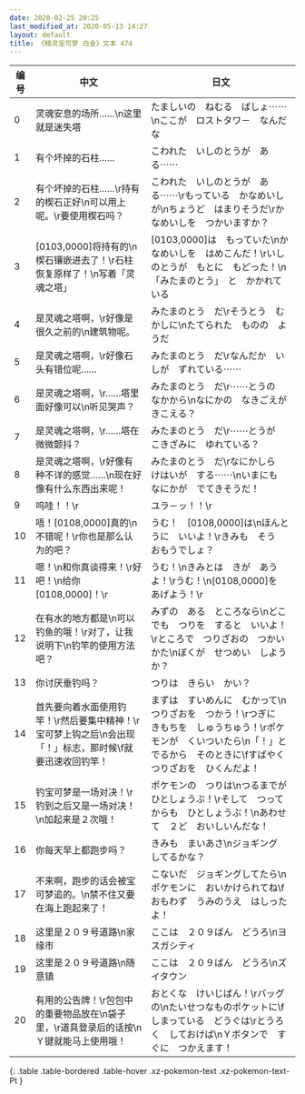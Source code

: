 ```yaml
---
date: 2020-02-25 20:25
last_modified_at: 2020-05-13 14:27
layout: default
title: 《精灵宝可梦 白金》文本 474
---
```

| 编号 | 中文 | 日文 |
| ---- | ---- | ---- |
| 0 | 灵魂安息的场所……\n这里就是迷失塔　 | たましいの　ねむる　ばしょ⋯⋯\nここが　ロストタワ－　なんだな |
| 1 | 有个坏掉的石柱…… | こわれた　いしのとうが　ある⋯⋯ |
| 2 | 有个坏掉的石柱……\r持有的楔石正好\n可以用上呢。\r要使用楔石吗？ | こわれた　いしのとうが　ある⋯⋯\rもっている　かなめいしが\nちょうど　はまりそうだ\rかなめいしを　つかいますか？ |
| 3 | [0103,0000]将持有的\n楔石镶嵌进去了！\r石柱恢复原样了！\n写着「灵魂之塔」 | [0103,0000]は　もっていた\nかなめいしを　はめこんだ！\rいしのとうが　もとに　もどった！\n「みたまのとう」　と　かかれている |
| 4 | 是灵魂之塔啊，\r好像是很久之前的\n建筑物呢。 | みたまのとう　だ\rそうとう　むかしに\nたてられた　ものの　ようだ |
| 5 | 是灵魂之塔啊，\r好像石头有错位呢…… | みたまのとう　だ\rなんだか　いしが　ずれている⋯⋯ |
| 6 | 是灵魂之塔啊，\r……塔里面好像可以\n听见哭声？ | みたまのとう　だ\r⋯⋯とうの　なかから\nなにかの　なきごえが　きこえる？ |
| 7 | 是灵魂之塔啊，\r……塔在微微颤抖？ | みたまのとう　だ\r⋯⋯とうが　こきざみに　ゆれている？ |
| 8 | 是灵魂之塔啊，\r好像有种不详的感觉……\n现在好像有什么东西出来呢！ | みたまのとう　だ\rなにかしら　けはいが　する⋯⋯\nいまにも　なにかが　でてきそうだ！ |
| 9 | 呜哇！！\r | ユラ－ッ！！\r |
| 10 | 唔！[0108,0000]真的\n不错呢！\r你也是那么认为的吧？ | うむ！　[0108,0000]は\nほんとうに　いいよ！\rきみも　そう　おもうでしょ？ |
| 11 | 嗯！\n和你真谈得来！\r好吧！\n给你[0108,0000]！\r | うむ！\nきみとは　きが　あうよ！\rうむ！\n[0108,0000]を　あげよう！\r |
| 12 | 在有水的地方都是\n可以钓鱼的哦！\r对了，让我说明下\n钓竿的使用方法吧？ | みずの　ある　ところなら\nどこでも　つりを　すると　いいよ！\rところで　つりざおの　つかいかた\nぼくが　せつめい　しようか？ |
| 13 | 你讨厌垂钓吗？ | つりは　きらい　かい？ |
| 14 | 首先要向着水面使用钓竿！\r然后要集中精神！\r宝可梦上钩之后\n会出现「！」标志，那时候\f就要迅速收回钓竿！ | まずは　すいめんに　むかって\nつりざおを　つかう！\rつぎに　きもちを　しゅうちゅう！\rポケモンが　くいついたら\n「！」と　でるから　そのときに\fすばやく　つりざおを　ひくんだよ！ |
| 15 | 钓宝可梦是一场对决！\r钓到之后又是一场对决！\n加起来是２次哦！ | ポケモンの　つりは\nつるまでが　ひとしょうぶ！\rそして　つってからも　ひとしょうぶ！\nあわせて　２ど　おいしいんだな！ |
| 16 | 你每天早上都跑步吗？ | きみも　まいあさ\nジョギング　してるかな？ |
| 17 | 不来啊，跑步的话会被宝可梦追的。\n禁不住又要在海上跑起来了！ | こないだ　ジョギングしてたら\nポケモンに　おいかけられてね\fおもわず　うみのうえ　はしったよ！ |
| 18 | 这里是２０９号道路\n家缘市 | ここは　２０９ばん　どうろ\nヨスガシティ |
| 19 | 这里是２０９号道路\n随意镇 | ここは　２０９ばん　どうろ\nズイタウン |
| 20 | 有用的公告牌！\r包包中的重要物品放在\n袋子里，\r道具登录后的话按\nＹ键就能马上使用哦！ | おとくな　けいじばん！\rバッグの\nたいせつなものポケットに\fしまっている　どうぐは\rとうろく　しておけば\nＹボタンで　すぐに　つかえます！ |
{: .table .table-bordered .table-hover .xz-pokemon-text .xz-pokemon-text-Pt }